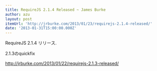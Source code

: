 ```yaml
---
title: RequireJS 2.1.4 Released ~ James Burke
author: azu
layout: post
itemUrl: 'http://jrburke.com/2013/01/23/requirejs-2.1.4-released/'
date: '2013-01-31T15:00:00.000Z'
---
```

RequireJS 2.1.4 リリース.

2.1.3のquickfix

http://jrburke.com/2013/01/22/requirejs-2.1.3-released/
